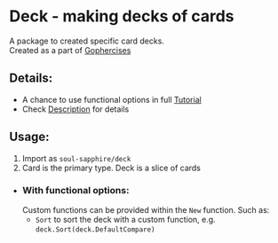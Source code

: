 # Deck - making decks of cards
A package to created specific card decks.  
Created as a part of [Gophercises](https://gophercises.com)

## Details:
* A chance to use functional options in full [Tutorial](https://www.calhoun.io/using-functional-options-instead-of-method-chaining-in-go/)
* Check [Description](Description.md) for details

## Usage:
1. Import as `soul-sapphire/deck`
2. Card is the primary type. Deck is a slice of cards

* ### With functional options:
    Custom functions can be provided within the `New` function. Such as:
    * `Sort` to sort the deck with a custom function, e.g. `deck.Sort(deck.DefaultCompare)`